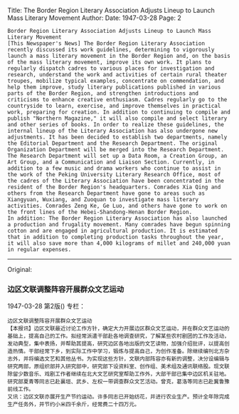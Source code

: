 Title: The Border Region Literary Association Adjusts Lineup to Launch Mass Literary Movement
Author:
Date: 1947-03-28
Page: 2

    Border Region Literary Association Adjusts Lineup to Launch Mass Literary Movement
    [This Newspaper's News] The Border Region Literary Association recently discussed its work guidelines, determining to vigorously launch a mass literary movement in the Border Region and, on the basis of the mass literary movement, improve its own work. It plans to regularly dispatch cadres to various places for investigation and research, understand the work and activities of certain rural theater troupes, mobilize typical examples, concentrate on commendation, and help them improve, study literary publications published in various parts of the Border Region, and strengthen introductions and criticisms to enhance creative enthusiasm. Cadres regularly go to the countryside to learn, exercise, and improve themselves in practical work, preparing for creation. In addition to continuing to compile and publish "Northern Magazine," it will also compile and select literary and other series of books. In order to realize these guidelines, the internal lineup of the Literary Association has also undergone new adjustments. It has been decided to establish two departments, namely the Editorial Department and the Research Department. The original Organization Department will be merged into the Research Department. The Research Department will set up a Data Room, a Creation Group, an Art Group, and a Communication and Liaison Section. Currently, in addition to a few music and drama workers who continue to assist in the work of the Peking University Literary Research Office, most of the cadres of the Literary Association have been concentrated in the resident of the Border Region's headquarters. Comrades Xia Qing and others from the Research Department have gone to areas such as Xiangyuan, Wuxiang, and Zuoquan to investigate mass literary activities. Comrades Zeng Ke, Ge Luo, and others have gone to work on the front lines of the Hebei-Shandong-Henan Border Region.
    In addition: The Border Region Literary Association has also launched a production and frugality movement. Many comrades have begun spinning cotton and are engaged in agricultural production. It is estimated that in addition to completing production tasks throughout the year, it will also save more than 4,000 kilograms of millet and 240,000 yuan in regular expenses.



<hr /> 

Original: 


### 边区文联调整阵容开展群众文艺运动

1947-03-28
第2版()
专栏：

    边区文联调整阵容开展群众文艺运动
    【本报讯】边区文联最近讨论工作方针，确定大力开展边区群众文艺运动，并在群众文艺运动的基础上，提高自己的工作。拟经常派遣干部赴各地调查研究，了解某些农村剧团的工作及活动，发动典型，集中表扬，并帮助其提高，研究边区各地出版的文艺读物，加强介绍批评，以提高创造热情。干部经常下乡，到实际工作中学习，锻炼与提高自己，为创作准备。除继续编刊北方杂志外，并将编选文艺和其他丛书。为实现这些方针，文联内部阵容亦有新的调整，决分设编辑与研究两部，原组织部并入研究部中，研究部下设资料室、创作组、美术组及通讯联络股。现文联除留少数音乐、戏剧工作者继续在北大文艺研究室帮助工作外，大部干部已集中边区机关驻地。研究部夏青等同志已赴襄垣、武乡、左权一带调查群众文艺活动。曾克，葛洛等同志已赴冀鲁豫前线工作。
    又讯：边区文联亦展开生产节约运动。许多同志已开始纺花，并进行农业生产。预计全年除完成生产任务外，并节约小米四千余斤，经常费二十四万元。
